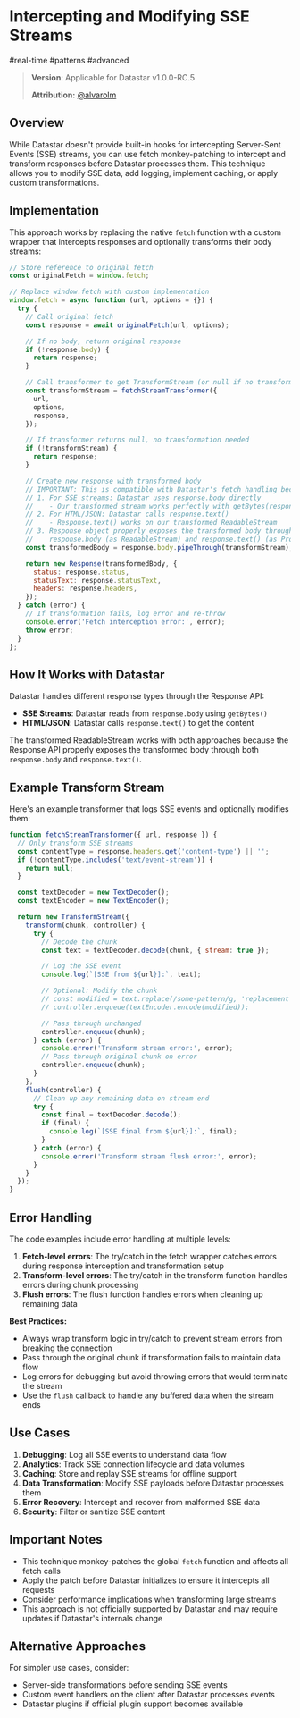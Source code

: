 # Intercepting and Modifying SSE Streams

#real-time #patterns #advanced

> **Version**: Applicable for Datastar v1.0.0-RC.5
>
> **Attribution:** [@alvarolm](https://github.com/alvarolm)

## Overview

While Datastar doesn't provide built-in hooks for intercepting Server-Sent Events (SSE) streams, you can use fetch monkey-patching to intercept and transform responses before Datastar processes them. This technique allows you to modify SSE data, add logging, implement caching, or apply custom transformations.

## Implementation

This approach works by replacing the native `fetch` function with a custom wrapper that intercepts responses and optionally transforms their body streams:

```javascript
// Store reference to original fetch
const originalFetch = window.fetch;

// Replace window.fetch with custom implementation
window.fetch = async function (url, options = {}) {
  try {
    // Call original fetch
    const response = await originalFetch(url, options);

    // If no body, return original response
    if (!response.body) {
      return response;
    }

    // Call transformer to get TransformStream (or null if no transform needed)
    const transformStream = fetchStreamTransformer({
      url,
      options,
      response,
    });

    // If transformer returns null, no transformation needed
    if (!transformStream) {
      return response;
    }

    // Create new response with transformed body
    // IMPORTANT: This is compatible with Datastar's fetch handling because:
    // 1. For SSE streams: Datastar uses response.body directly
    //    - Our transformed stream works perfectly with getBytes(response.body)
    // 2. For HTML/JSON: Datastar calls response.text()
    //    - Response.text() works on our transformed ReadableStream
    // 3. Response object properly exposes the transformed body through both
    //    response.body (as ReadableStream) and response.text() (as Promise<string>)
    const transformedBody = response.body.pipeThrough(transformStream);

    return new Response(transformedBody, {
      status: response.status,
      statusText: response.statusText,
      headers: response.headers,
    });
  } catch (error) {
    // If transformation fails, log error and re-throw
    console.error('Fetch interception error:', error);
    throw error;
  }
};
```

## How It Works with Datastar

Datastar handles different response types through the Response API:
- **SSE Streams**: Datastar reads from `response.body` using `getBytes()`
- **HTML/JSON**: Datastar calls `response.text()` to get the content

The transformed ReadableStream works with both approaches because the Response API properly exposes the transformed body through both `response.body` and `response.text()`.

## Example Transform Stream

Here's an example transformer that logs SSE events and optionally modifies them:

```javascript
function fetchStreamTransformer({ url, response }) {
  // Only transform SSE streams
  const contentType = response.headers.get('content-type') || '';
  if (!contentType.includes('text/event-stream')) {
    return null;
  }

  const textDecoder = new TextDecoder();
  const textEncoder = new TextEncoder();

  return new TransformStream({
    transform(chunk, controller) {
      try {
        // Decode the chunk
        const text = textDecoder.decode(chunk, { stream: true });

        // Log the SSE event
        console.log(`[SSE from ${url}]:`, text);

        // Optional: Modify the chunk
        // const modified = text.replace(/some-pattern/g, 'replacement');
        // controller.enqueue(textEncoder.encode(modified));

        // Pass through unchanged
        controller.enqueue(chunk);
      } catch (error) {
        console.error('Transform stream error:', error);
        // Pass through original chunk on error
        controller.enqueue(chunk);
      }
    },
    flush(controller) {
      // Clean up any remaining data on stream end
      try {
        const final = textDecoder.decode();
        if (final) {
          console.log(`[SSE final from ${url}]:`, final);
        }
      } catch (error) {
        console.error('Transform stream flush error:', error);
      }
    }
  });
}
```

## Error Handling

The code examples include error handling at multiple levels:

1. **Fetch-level errors**: The try/catch in the fetch wrapper catches errors during response interception and transformation setup
2. **Transform-level errors**: The try/catch in the transform function handles errors during chunk processing
3. **Flush errors**: The flush function handles errors when cleaning up remaining data

**Best Practices:**
- Always wrap transform logic in try/catch to prevent stream errors from breaking the connection
- Pass through the original chunk if transformation fails to maintain data flow
- Log errors for debugging but avoid throwing errors that would terminate the stream
- Use the `flush` callback to handle any buffered data when the stream ends

## Use Cases

1. **Debugging**: Log all SSE events to understand data flow
2. **Analytics**: Track SSE connection lifecycle and data volumes
3. **Caching**: Store and replay SSE streams for offline support
4. **Data Transformation**: Modify SSE payloads before Datastar processes them
5. **Error Recovery**: Intercept and recover from malformed SSE data
6. **Security**: Filter or sanitize SSE content

## Important Notes

- This technique monkey-patches the global `fetch` function and affects all fetch calls
- Apply the patch before Datastar initializes to ensure it intercepts all requests
- Consider performance implications when transforming large streams
- This approach is not officially supported by Datastar and may require updates if Datastar's internals change

## Alternative Approaches

For simpler use cases, consider:
- Server-side transformations before sending SSE events
- Custom event handlers on the client after Datastar processes events
- Datastar plugins if official plugin support becomes available
